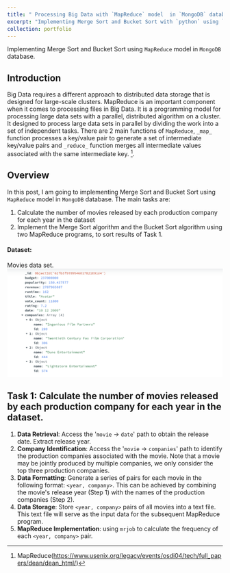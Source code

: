 ```yaml
---
title: " Processing Big Data with `MapReduce` model  in `MongoDB` database. "
excerpt: "Implementing Merge Sort and Bucket Sort with `python` using `MapReduce` model  in `MongoDB` database. "
collection: portfolio
---
```


Implementing Merge Sort and Bucket Sort using `MapReduce` model  in `MongoDB` database.

## Introduction 
Big Data requires a different approach to distributed data storage that is designed for large-scale clusters. MapReduce is an important component when it comes to processing files in Big Data. It is a programming model for processing large data sets with a parallel, distributed algorithm on a cluster. It designed to process large data sets in parallel by dividing the work into a set of independent tasks. 
There are 2 main functions of `MapReduce`, `_map_` function processes a key/value pair to generate a set of intermediate key/value pairs and `_reduce_` function merges all intermediate values associated with the same intermediate key. [^1]. 

## Overview
In this post, I am going to implementing Merge Sort and Bucket Sort using `MapReduce` model  in `MongoDB` database. The main tasks are:
1. Calculate the number of movies released by each production company for each year in the dataset
2. Implement the Merge Sort algorithm and the Bucket Sort algorithm using two MapReduce programs, to sort results of Task 1.

#### Dataset:
Movies data set.
![Alt text](../images/MapReduce/dataset.png)








[^1]: MapReduce(https://www.usenix.org/legacy/events/osdi04/tech/full_papers/dean/dean_html/)

## Task 1: Calculate the number of movies released by each production company for each year in the dataset.

1. **Data Retrieval**: Access the '`movie` -> `date`' path to obtain the release date. Extract release year.
2. **Company Identification**: Access the '`movie` -> `companies`' path to identify the production companies associated with the movie. Note that a movie may be jointly produced by multiple companies, we only consider  the top three production companies.
3. **Data Formatting**: Generate a series of pairs for each movie in the following format: `<year, company>`. This can be achieved by combining the movie's release year (Step 1) with the names of the production companies (Step 2).
4. **Data Storage**: Store `<year, company>` pairs of all movies into a text file. This text file will serve as the input data for the subsequent MapReduce program.
5. **MapReduce Implementation**:  using `mrjob` to calculate the frequency of each `<year, company>` pair. 